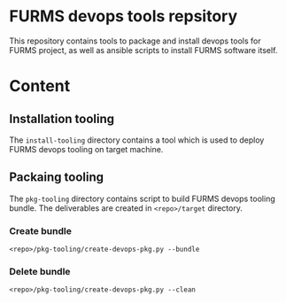 # FURMS devops tools repsitory
This repository contains tools to package and install devops tools for FURMS project, as well as ansible scripts to install FURMS software itself.

# Content

## Installation tooling
The `install-tooling` directory contains a tool which is used to deploy FURMS devops tooling on target machine.

## Packaing tooling
The `pkg-tooling` directory contains script to build FURMS devops tooling bundle. The deliverables are created in `<repo>/target` directory.

### Create bundle
`<repo>/pkg-tooling/create-devops-pkg.py --bundle`
### Delete bundle
`<repo>/pkg-tooling/create-devops-pkg.py --clean`